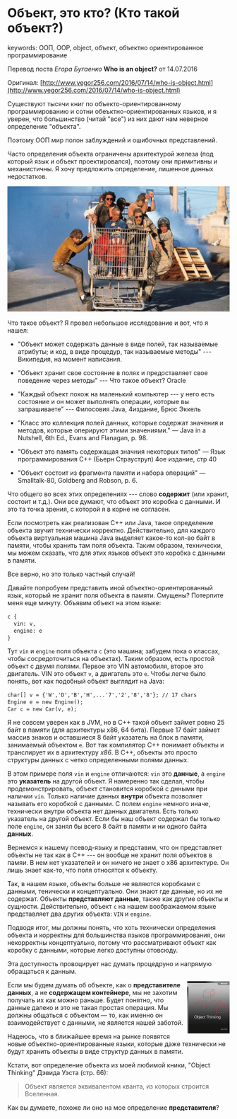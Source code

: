 # Объект, это кто? (Кто такой объект?)

keywords: ООП, OOP, object, объект, объектно ориентированное программирование

Перевод поста _Егора Бугаенко_ **Who is an object?** от 14.07.2016

Оригинал: [http://www.yegor256.com/2016/07/14/who-is-object.html](http://www.yegor256.com/2016/07/14/who-is-object.html)

Существуют тысячи книг по объекто-ориентированному программированию и сотни обеъктно-ориентированных языков,
и я уверен, что большинство (читай "все") из них дают нам неверное определение "объекта".

Поэтому ООП мир полон заблуждений и ошибочных представлений.

Часто определения объекта ограничены архитектурой железа 
(под который язык и объект проектировался),
поэтому они примитивны и механистичны. Я хочу предложить определение,
лишенное данных недостатков.

![](/jackass-the-movie.jpg)

Что такое объект? Я провел небольшое исследование и вот, что я нашел:

- "Объект может содержать данные в виде полей, так называемые атрибуты; и код, в виде процедур, так называемые методы" --- Википедия, на момент написания.

- "Объект хранит свое состояние в полях и предоставляет свое поведение через методы" --- Что такое объект? Oracle

- "Каждый объект похож на маленький компьютер --- у него есть состояние и он может
выполнять операции, которые вы запрашиваете" --- Филосовия Java, 4издание, Брюс Эккель

- "Класс это коллекция полей данных, которые содержат значения и
методов, которые оперируют этими значениями." — Java in a Nutshell, 6th Ed., Evans and Flanagan, p. 98.

- "Объект это память содержащая значния некоторых типов"
— Язык программирования С++ (Бьерн Страуструп) 4ое издание, стр 40

- "Объект состоит из фрагмента памяти и набора операций" — Smalltalk-80, Goldberg and Robson, p. 6.

Что общего во всех этих определениях --- слово **содержит** 
(или хранит, состоит и т.д.). Они все думают, что объект это 
коробка с данными. И это та точка зрения, с которой я в корне не
согласен.


Если посмотреть как реализован C++ или Java, такое определение
объекта звучит технически корректно. Действительно, для каждого
объекта виртуальная машина Java выделяет какое-то кол-во байт
в памяти, чтобы хранить там поля объекта. Таким образом, технически,
мы можем сказать, что для этих языков объект это коробка с данными 
в памяти.

Все верно, но это только частный случай!

Давайте попробуем представить иной объектно-ориентированный язык,
который не хранит поля объекта в памяти. Смущены? Потерпите
меня еще минуту. Объявим объект на этом языке:

```
c {
  vin: v,
  engine: e
}
```

Тут ``vin`` и ``engine`` поля объекта ``c`` (это машина; 
забудем пока о классах, чтобы сосредоточиться на объектах).
Таким образом, есть простой объект с двумя полями. Первое
это VIN автомобиля, второе это двигатель. VIN это
объект ``v``, а двигатель это ``e``. Чтобы легче было понять,
вот как подобный объект выглядит на Java:

```
char[] v = {'W','D','B','H',...'7','2','8','8'}; // 17 chars
Engine e = new Engine();
Car c = new Car(v, e);
```

Я не совсем уверен как в JVM, но в C++ такой объект займет ровно 
25 байт в памяти (для архитектуры x86, 64 бита). Первые 17 байт
займет массив знаков и оставшиеся 8 байт указатель на блок в памяти,
занимаемый объектом ``e``. Вот так компилятор C++ понимает объекты
и транслирует их в архитектуру _x86_. В C++, объекты это просто
структуры данных с четко определенными полями данных.

В этом примере поля ``vin`` и ``engine`` отличаются: ``vin``
это **данные**, а ``engine`` это **указатель** на другой объект.
Я намеренно так сделал, чтобы продемонстрировать, 
объект становится коробкой с днными при наличии ``vin``. Только
 наличие данных **внутри** объекта позволяет называть его
коробкой с данными. С полем ``engine`` немного иначе,
 технически внутри объекта нет данных двигателя. Есть только 
указатель на другой объект. Если бы наш объект содержал бы
только поле ``engine``, он занял бы всего 8 байт в памяти и ни
одного байта **данных**.

Вернемся к нашему псевод-языку и представим, что он представляет
объекты не так как в C++ --- он вообще не хранит поля объектов
в памяи. В нем нет указателей и он ничего не знает о x86 архитектуре.
Он лишь знает как-то, что поля относятся к объекту.

Так, в нашем языке, объекты больше не являются коробками с данными,
тенически и концептуально. Они знают где данные, но их не содержат.
Объекты **представляют данные**, также как другие объекты и сущности.
Действительно, объект ``с`` на нашем воображаемом языке представляет 
два других объекта: ``VIN`` и ``engine``.

Подводя итог, мы должны понять, что хоть технически определения 
объекта и корректны для большинства языков программирования, они 
некорректны концептуально, потому что рассматривают объект как 
коробку с данными, которые легко доступны отовсюду.

Эта доступность провоцирует нас думать процедруно и напрямую обращаться
к данным.


<div style="width: 96px; float: right;"><a href="http://amzn.to/266oJr4"><img src="/book-object-thinking.jpg" style="width:96px;max-width:100%;" alt="badge"></a></div>

Если мы будем думать об объекте, как о **представителе данных**, а не
**содержащем контейнере**, мы не захотим получать их как можно 
раньше. Будет понятно, что данные далеко и это не такая простая
операция. Мы должны общаться с объектом — то, как именно он взаимодействует с данными, 
не является нашей заботой.

Надеюсь, что в ближайшее время на рынке появятся новые объектно-ориентированные языки, 
которые даже технически не будут хранить объекты в виде структур данных в памяти.

Кстати, вот определение объекта из моей любимой кники, "Object Thinking" Дэвида Уэста (стр. 66):

> Объект является эквивалентом кванта, из которых строится Вселенная.

Как вы думаете, похоже ли оно на мое определение **представителя**?
